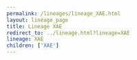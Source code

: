 ```yaml
---
permalink: /lineages/lineage_XAE.html
layout: lineage_page
title: Lineage XAE
redirect_to: ../lineage.html?lineage=XAE
lineage: XAE
children: ['XAE']
---
```

